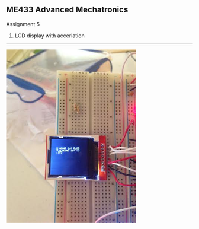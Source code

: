 ME433 Advanced Mechatronics
---------------------------------
Assignment 5

1. LCD display with accerlation 
---------------------------------
<img src="https://github.com/seanbai2008/ME433_2016/blob/master/HW5.X/figure/LCD_with_IMU_display.jpg">




